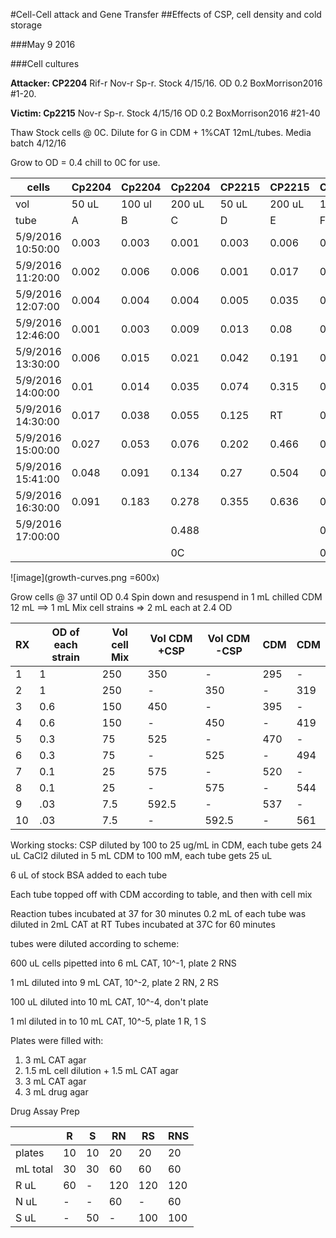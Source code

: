 #Cell-Cell attack and Gene Transfer
##Effects of CSP, cell density and cold storage

###May 9 2016

###Cell cultures

**Attacker: CP2204** Rif-r Nov-r Sp-r. Stock 4/15/16. OD 0.2 BoxMorrison2016 #1-20.

**Victim: Cp2215** Nov-r Sp-r. Stock 4/15/16 OD 0.2 BoxMorrison2016 #21-40

Thaw Stock cells @ 0C. Dilute for G in CDM + 1%CAT 12mL/tubes. Media batch 4/12/16

Grow to OD = 0.4 chill to 0C for use.

| cells             | Cp2204 | Cp2204 | Cp2204 | CP2215 | CP2215 | CP2215 |
|-------------------|--------|--------|--------|--------|--------|--------|
| vol               | 50 uL  | 100 ul | 200 uL | 50 uL  | 200 uL | 100 uL |
| tube              | A      | B      | C      | D      | E      | F      |
| 5/9/2016 10:50:00 | 0.003  | 0.003  | 0.001  | 0.003  | 0.006  | 0      |
| 5/9/2016 11:20:00 | 0.002  | 0.006  | 0.006  | 0.001  | 0.017  | 0.009  |
| 5/9/2016 12:07:00 | 0.004  | 0.004  | 0.004  | 0.005  | 0.035  | 0.016  |
| 5/9/2016 12:46:00 | 0.001  | 0.003  | 0.009  | 0.013  | 0.08   | 0.03   |
| 5/9/2016 13:30:00 | 0.006  | 0.015  | 0.021  | 0.042  | 0.191  | 0.075  |
| 5/9/2016 14:00:00 | 0.01   | 0.014  | 0.035  | 0.074  | 0.315  | 0.131  |
| 5/9/2016 14:30:00 | 0.017  | 0.038  | 0.055  | 0.125  | RT     | 0.207  |
| 5/9/2016 15:00:00 | 0.027  | 0.053  | 0.076  | 0.202  | 0.466  | 0.266  |
| 5/9/2016 15:41:00 | 0.048  | 0.091  | 0.134  | 0.27   | 0.504  | 0.325  |
| 5/9/2016 16:30:00 | 0.091  | 0.183  | 0.278  | 0.355  | 0.636  | 0.418  |
| 5/9/2016 17:00:00 |        |        | 0.488  |        |        | 0.472  |
|                   |        |        | 0C     |        |        | 0C     |

![image](growth-curves.png =600x)

Grow cells @ 37 until OD 0.4
Spin down and resuspend in 1 mL chilled CDM 12 mL ==> 1 mL
Mix cell strains => 2 mL each at 2.4 OD

| RX | OD of each strain | Vol cell Mix | Vol CDM +CSP | Vol CDM -CSP | CDM | CDM |
|----|-------------------|--------------|--------------|--------------|-----|-----|
| 1  | 1                 | 250          | 350          | -            | 295 | -   |
| 2  | 1                 | 250          | -            | 350          | -   | 319 |
| 3  | 0.6               | 150          | 450          | -            | 395 | -   |
| 4  | 0.6               | 150          | -            | 450          | -   | 419 |
| 5  | 0.3               | 75           | 525          | -            | 470 | -   |
| 6  | 0.3               | 75           | -            | 525          | -   | 494 |
| 7  | 0.1               | 25           | 575          | -            | 520 | -   |
| 8  | 0.1               | 25           | -            | 575          | -   | 544 |
| 9  | .03               | 7.5          | 592.5        | -            | 537 | -   |
| 10 | .03               | 7.5          | -            | 592.5        | -   | 561 |

Working stocks:
CSP diluted by 100 to 25 ug/mL in CDM, each tube gets 24 uL
CaCl2 diluted in 5 mL CDM to 100 mM, each tube gets 25 uL

6 uL of stock BSA added to each tube

Each tube topped off with CDM according to table, and then with cell mix

Reaction tubes incubated at 37 for 30 minutes
0.2 mL of each tube was diluted in 2mL CAT at RT
Tubes incubated at 37C for 60 minutes

tubes were diluted according to scheme:

600 uL cells pipetted into 6 mL CAT, 10^-1, plate 2 RNS  

1 mL diluted into 9 mL CAT, 10^-2, plate 2 RN, 2 RS

100 uL diluted into 10 mL CAT, 10^-4, don't plate

1 ml diluted in to 10 mL CAT, 10^-5, plate 1 R, 1 S

Plates were filled with:
1. 3 mL CAT agar
2. 1.5 mL cell dilution + 1.5 mL CAT agar
3. 3 mL CAT agar
4. 3 mL drug agar

Drug Assay Prep

|          | R  | S  | RN  | RS  | RNS |
|----------|----|----|-----|-----|-----|
| plates   | 10 | 10 | 20  | 20  | 20  |
| mL total | 30 | 30 | 60  | 60  | 60  |
| R uL     | 60 | -  | 120 | 120 | 120 |
| N uL     | -  | -  | 60  | -   | 60  |
| S uL     | -  | 50 | -   | 100 | 100 |
